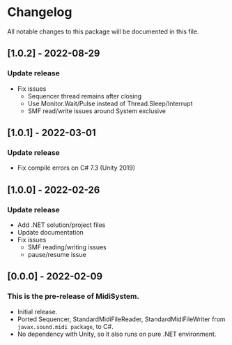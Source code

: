 # Changelog
All notable changes to this package will be documented in this file.

## [1.0.2] - 2022-08-29

### Update release

* Fix issues
  * Sequencer thread remains after closing
  * Use Monitor.Wait/Pulse instead of Thread.Sleep/Interrupt
  * SMF read/write issues around System exclusive

## [1.0.1] - 2022-03-01

### Update release

* Fix compile errors on C# 7.3 (Unity 2019)

## [1.0.0] - 2022-02-26

### Update release

* Add .NET solution/project files
* Update documentation
* Fix issues
  * SMF reading/writing issues
  * pause/resume issue

## [0.0.0] - 2022-02-09

### This is the pre-release of MidiSystem.

* Initial release.
* Ported Sequencer, StandardMidiFileReader, StandardMidiFileWriter from `javax.sound.midi package`, to C#.
* No dependency with Unity, so it also runs on pure .NET environment.
